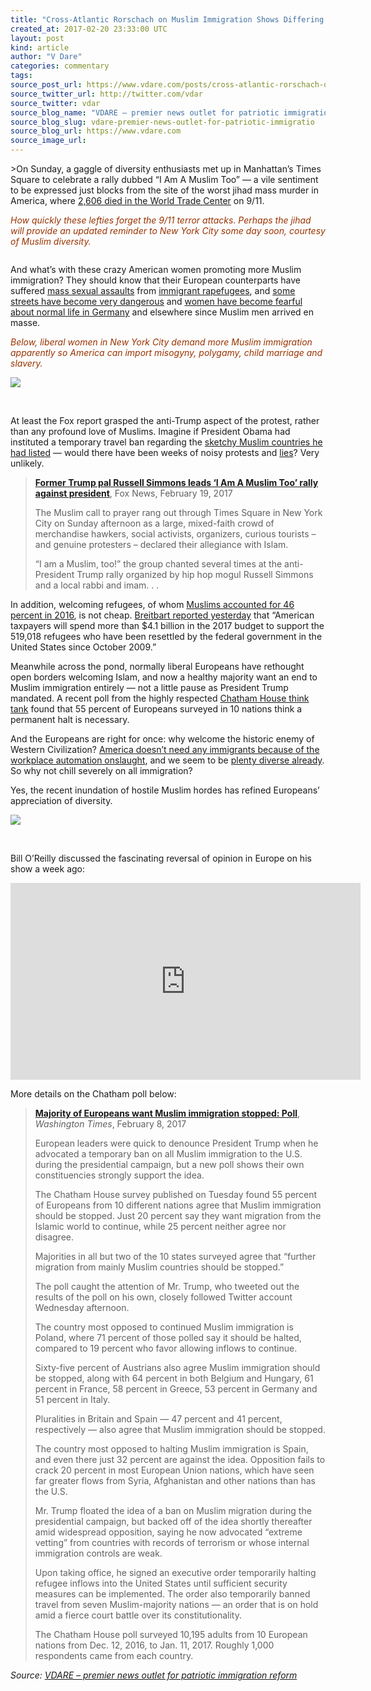 ```yaml
---
title: "Cross-Atlantic Rorschach on Muslim Immigration Shows Differing Views"
created_at: 2017-02-20 23:33:00 UTC
layout: post
kind: article
author: "V Dare"
categories: commentary
tags: 
source_post_url: https://www.vdare.com/posts/cross-atlantic-rorschach-on-muslim-immigration-shows-differing-views
source_twitter_url: http://twitter.com/vdar
source_twitter: vdar
source_blog_name: "VDARE – premier news outlet for patriotic immigration reform"
source_blog_slug: vdare-premier-news-outlet-for-patriotic-immigratio
source_blog_url: https://www.vdare.com
source_image_url: 
---
```

<div class="pf-content"><p>&gt;On Sunday, a gaggle of diversity enthusiasts met up in Manhattan’s Times Square to celebrate a rally dubbed “I Am A Muslim Too” — a vile sentiment to be expressed just blocks from the site of the worst jihad mass murder in America, where <a href="https://en.wikipedia.org/wiki/September_11_attacks#Casualties">2,606 died in the World Trade Center</a> on 9/11.</p>
<p><span style="color: #993300;"><i>How quickly these lefties forget the 9/11 terror attacks. Perhaps the jihad will provide an updated reminder to New York City some day soon, courtesy of Muslim diversity.</i></span></p>
<p><img title="" src="http://www.limitstogrowth.org/ltg-uploads/2014/08/911JihadRubble600.jpg" /></p>
<p>And what’s with these crazy American women promoting more Muslim immigration? They should know that their European counterparts have suffered <a href="https://en.wikipedia.org/wiki/New_Year's_Eve_sexual_assaults_in_Germany">mass sexual assaults</a> from <a href="http://www.limitstogrowth.org/articles/2016/02/27/germany-rapefugee-gang-harasses-teen-girls/">immigrant rapefugees</a>, and <a href="http://www.limitstogrowth.org/articles/2016/04/07/european-elites-conspired-to-lie-about-the-islamic-enemy/">some streets have become very dangerous</a> and <a href="http://www.limitstogrowth.org/articles/2017/01/22/german-woman-explains-the-new-dangers-for-her-gender-after-merkels-welcome-to-hostile-muslims/">women have become fearful about normal life in Germany</a> and elsewhere since Muslim men arrived en masse.</p>
<p><span style="color: #993300;"><em>Below, liberal women in New York City demand more Muslim immigration apparently so America can import misogyny, polygamy, child marriage and slavery.</em></span></p>
<p><img src="http://www.limitstogrowth.org/ltg-uploads/2017/02/NewYorkIamMuslimTooRallyStupidWomen.jpg" /></p>
<p>&nbsp;</p>
<p>At least the Fox report grasped the anti-Trump aspect of the protest, rather than any profound love of Muslims. Imagine if President Obama had instituted a temporary travel ban regarding the <a href="https://www.jihadwatch.org/2017/01/obama-selected-the-list-of-muslim-countries-in-trumps-executive-order">sketchy Muslim countries he had listed</a> — would there have been weeks of noisy protests and <a href="http://www.breitbart.com/big-government/2017/01/29/trumps-immigration-pause-sober-defenses-vs-hysterical-criticism/">lies</a>? Very unlikely.</p>
<blockquote><p><a href="http://www.foxnews.com/politics/2017/02/19/former-trump-pal-russell-simmons-leads-am-muslim-too-rally-against-president.html"><b>Former Trump pal Russell Simmons leads ‘I Am A Muslim Too’ rally against president</b></a>, Fox News, February 19, 2017</p>
<p>The Muslim call to prayer rang out through Times Square in New York City on Sunday afternoon as a large, mixed-faith crowd of merchandise hawkers, social activists, organizers, curious tourists – and genuine protesters – declared their allegiance with Islam.</p>
<p>“I am a Muslim, too!” the group chanted several times at the anti-President Trump rally organized by hip hop mogul Russell Simmons and a local rabbi and imam. . .</p></blockquote>
<p>In addition, welcoming refugees, of whom <a href="http://www.pewresearch.org/fact-tank/2016/10/05/u-s-admits-record-number-of-muslim-refugees-in-2016/">Muslims accounted for 46 percent in 2016</a>, is not cheap. <a href="http://www.breitbart.com/big-government/2017/02/19/refugees-will-cost-taxpayers-an-estimated-4-billion-in-fy-2017/">Breitbart reported yesterday</a> that “American taxpayers will spend more than $4.1 billion in the 2017 budget to support the 519,018 refugees who have been resettled by the federal government in the United States since October 2009.”</p>
<p>Meanwhile across the pond, normally liberal Europeans have rethought open borders welcoming Islam, and now a healthy majority want an end to Muslim immigration entirely — not a little pause as President Trump mandated. A recent poll from the highly respected <a href="https://www.chathamhouse.org/expert/comment/what-do-europeans-think-about-Muslim-Immigration">Chatham House think tank</a> found that 55 percent of Europeans surveyed in 10 nations think a permanent halt is necessary.</p><!-- TAG START { player: "7518-804336-VDare - Outstream - Rev", owner: "ONE Video by AOL", for: "ONE Video by AOL" - BEINJS } --><div id="57966237cc52c74a5e1363c4" class="vdb_player vdb_57966237cc52c74a5e1363c456bcd17ce4b018167fea5539">    <script type="text/javascript" src="//delivery.vidible.tv/jsonp/pid=57966237cc52c74a5e1363c4/56bcd17ce4b018167fea5539_bein.js"></script></div><!-- TAG END { date: 07/25/16 } -->
<p>And the Europeans are right for once: why welcome the historic enemy of Western Civilization? <a href="http://www.limitstogrowth.org/articles/2016/12/28/the-social-contract-spotlights-automation-and-immigration/">America doesn’t need any immigrants because of the workplace automation onslaught</a>, and we seem to be <a href="http://www.limitstogrowth.org/articles/2016/11/02/citizens-reject-forced-diversity-policy-by-supporting-candidate-trump/">plenty diverse already</a>. So why not chill severely on all immigration?</p>
<p>Yes, the recent inundation of hostile Muslim hordes has refined Europeans’ appreciation of diversity.</p>
<p><img src="http://www.limitstogrowth.org/ltg-uploads/2017/02/EuropePollEndMuslimImmigrationChatham.jpg" /></p>
<p>&nbsp;</p>
<p>Bill O’Reilly discussed the fascinating reversal of opinion in Europe on his show a week ago:</p>
<p><iframe src="https://www.youtube.com/embed/6qj8lZeJpWY" width="560" height="315" frameborder="0" allowfullscreen="allowfullscreen"></iframe></p>
<p>More details on the Chatham poll below:</p>
<blockquote><p><a href="http://www.washingtontimes.com/news/2017/feb/8/majority-europeans-want-muslim-immigration-stopped/"><b>Majority of Europeans want Muslim immigration stopped: Poll</b></a>, <em>Washington Times</em>, February 8, 2017</p>
<p>European leaders were quick to denounce President Trump when he advocated a temporary ban on all Muslim immigration to the U.S. during the presidential campaign, but a new poll shows their own constituencies strongly support the idea.</p>
<p>The Chatham House survey published on Tuesday found 55 percent of Europeans from 10 different nations agree that Muslim immigration should be stopped. Just 20 percent say they want migration from the Islamic world to continue, while 25 percent neither agree nor disagree.</p>
<p>Majorities in all but two of the 10 states surveyed agree that “further migration from mainly Muslim countries should be stopped.”</p>
<p>The poll caught the attention of Mr. Trump, who tweeted out the results of the poll on his own, closely followed Twitter account Wednesday afternoon.</p>
<p>The country most opposed to continued Muslim immigration is Poland, where 71 percent of those polled say it should be halted, compared to 19 percent who favor allowing inflows to continue.</p>
<p>Sixty-five percent of Austrians also agree Muslim immigration should be stopped, along with 64 percent in both Belgium and Hungary, 61 percent in France, 58 percent in Greece, 53 percent in Germany and 51 percent in Italy.<span id="more-14765"></span></p>
<p>Pluralities in Britain and Spain — 47 percent and 41 percent, respectively — also agree that Muslim immigration should be stopped.</p>
<p>The country most opposed to halting Muslim immigration is Spain, and even there just 32 percent are against the idea. Opposition fails to crack 20 percent in most European Union nations, which have seen far greater flows from Syria, Afghanistan and other nations than has the U.S.</p>
<p>Mr. Trump floated the idea of a ban on Muslim migration during the presidential campaign, but backed off of the idea shortly thereafter amid widespread opposition, saying he now advocated “extreme vetting” from countries with records of terrorism or whose internal immigration controls are weak.</p>
<p>Upon taking office, he signed an executive order temporarily halting refugee inflows into the United States until sufficient security measures can be implemented. The order also temporarily banned travel from seven Muslim-majority nations — an order that is on hold amid a fierce court battle over its constitutionality.</p>
<p>The Chatham House poll surveyed 10,195 adults from 10 European nations from Dec. 12, 2016, to Jan. 11, 2017. Roughly 1,000 respondents came from each country.</p></blockquote>
</div><div class="">
    <i>Source: <a href="https://www.vdare.com">VDARE – premier news outlet for patriotic immigration reform</a></i>
</div>
